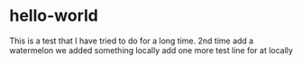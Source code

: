 # hello-world

This is a test that I have tried to do for a long time.
2nd time add a watermelon
we added something locally
add one more test line for at locally 
